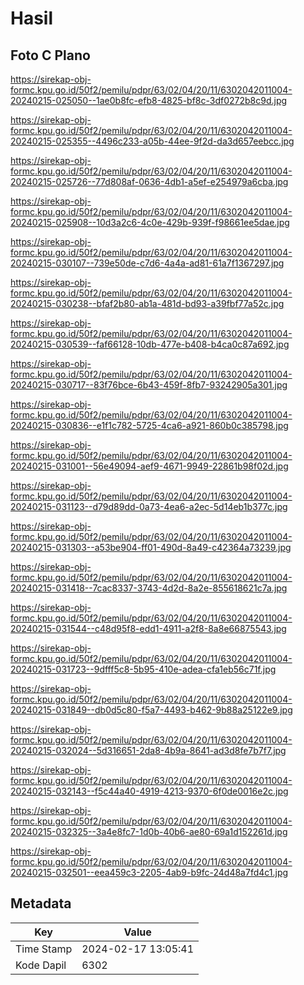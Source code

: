# Hasil

## Foto C Plano

https://sirekap-obj-formc.kpu.go.id/50f2/pemilu/pdpr/63/02/04/20/11/6302042011004-20240215-025050--1ae0b8fc-efb8-4825-bf8c-3df0272b8c9d.jpg

https://sirekap-obj-formc.kpu.go.id/50f2/pemilu/pdpr/63/02/04/20/11/6302042011004-20240215-025355--4496c233-a05b-44ee-9f2d-da3d657eebcc.jpg

https://sirekap-obj-formc.kpu.go.id/50f2/pemilu/pdpr/63/02/04/20/11/6302042011004-20240215-025726--77d808af-0636-4db1-a5ef-e254979a6cba.jpg

https://sirekap-obj-formc.kpu.go.id/50f2/pemilu/pdpr/63/02/04/20/11/6302042011004-20240215-025908--10d3a2c6-4c0e-429b-939f-f98661ee5dae.jpg

https://sirekap-obj-formc.kpu.go.id/50f2/pemilu/pdpr/63/02/04/20/11/6302042011004-20240215-030107--739e50de-c7d6-4a4a-ad81-61a7f1367297.jpg

https://sirekap-obj-formc.kpu.go.id/50f2/pemilu/pdpr/63/02/04/20/11/6302042011004-20240215-030238--bfaf2b80-ab1a-481d-bd93-a39fbf77a52c.jpg

https://sirekap-obj-formc.kpu.go.id/50f2/pemilu/pdpr/63/02/04/20/11/6302042011004-20240215-030539--faf66128-10db-477e-b408-b4ca0c87a692.jpg

https://sirekap-obj-formc.kpu.go.id/50f2/pemilu/pdpr/63/02/04/20/11/6302042011004-20240215-030717--83f76bce-6b43-459f-8fb7-93242905a301.jpg

https://sirekap-obj-formc.kpu.go.id/50f2/pemilu/pdpr/63/02/04/20/11/6302042011004-20240215-030836--e1f1c782-5725-4ca6-a921-860b0c385798.jpg

https://sirekap-obj-formc.kpu.go.id/50f2/pemilu/pdpr/63/02/04/20/11/6302042011004-20240215-031001--56e49094-aef9-4671-9949-22861b98f02d.jpg

https://sirekap-obj-formc.kpu.go.id/50f2/pemilu/pdpr/63/02/04/20/11/6302042011004-20240215-031123--d79d89dd-0a73-4ea6-a2ec-5d14eb1b377c.jpg

https://sirekap-obj-formc.kpu.go.id/50f2/pemilu/pdpr/63/02/04/20/11/6302042011004-20240215-031303--a53be904-ff01-490d-8a49-c42364a73239.jpg

https://sirekap-obj-formc.kpu.go.id/50f2/pemilu/pdpr/63/02/04/20/11/6302042011004-20240215-031418--7cac8337-3743-4d2d-8a2e-855618621c7a.jpg

https://sirekap-obj-formc.kpu.go.id/50f2/pemilu/pdpr/63/02/04/20/11/6302042011004-20240215-031544--c48d95f8-edd1-4911-a2f8-8a8e66875543.jpg

https://sirekap-obj-formc.kpu.go.id/50f2/pemilu/pdpr/63/02/04/20/11/6302042011004-20240215-031723--9dfff5c8-5b95-410e-adea-cfa1eb56c71f.jpg

https://sirekap-obj-formc.kpu.go.id/50f2/pemilu/pdpr/63/02/04/20/11/6302042011004-20240215-031849--db0d5c80-f5a7-4493-b462-9b88a25122e9.jpg

https://sirekap-obj-formc.kpu.go.id/50f2/pemilu/pdpr/63/02/04/20/11/6302042011004-20240215-032024--5d316651-2da8-4b9a-8641-ad3d8fe7b7f7.jpg

https://sirekap-obj-formc.kpu.go.id/50f2/pemilu/pdpr/63/02/04/20/11/6302042011004-20240215-032143--f5c44a40-4919-4213-9370-6f0de0016e2c.jpg

https://sirekap-obj-formc.kpu.go.id/50f2/pemilu/pdpr/63/02/04/20/11/6302042011004-20240215-032325--3a4e8fc7-1d0b-40b6-ae80-69a1d152261d.jpg

https://sirekap-obj-formc.kpu.go.id/50f2/pemilu/pdpr/63/02/04/20/11/6302042011004-20240215-032501--eea459c3-2205-4ab9-b9fc-24d48a7fd4c1.jpg


## Metadata

| Key        | Value               |
| ---------- | ------------------- |
| Time Stamp | 2024-02-17 13:05:41 |
| Kode Dapil | 6302                |



